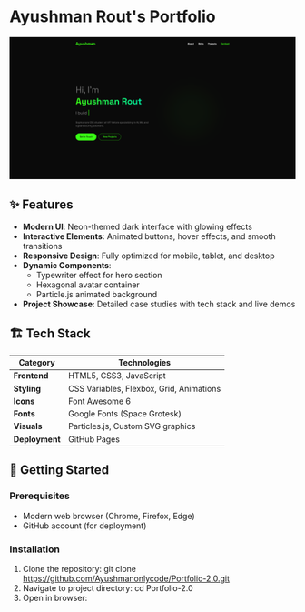 # Ayushman Rout's Portfolio

![Portfolio Preview](https://raw.githubusercontent.com/Ayushmanonlycode/Portfolio-2.0/main/screen.png)

## ✨ Features
- **Modern UI**: Neon-themed dark interface with glowing effects
- **Interactive Elements**: Animated buttons, hover effects, and smooth transitions
- **Responsive Design**: Fully optimized for mobile, tablet, and desktop
- **Dynamic Components**:
  - Typewriter effect for hero section
  - Hexagonal avatar container
  - Particle.js animated background
- **Project Showcase**: Detailed case studies with tech stack and live demos

## 🏗️ Tech Stack
| Category        | Technologies                                                                 |
|-----------------|------------------------------------------------------------------------------|
| **Frontend**    | HTML5, CSS3, JavaScript                                                      |
| **Styling**     | CSS Variables, Flexbox, Grid, Animations                                     |
| **Icons**       | Font Awesome 6                                                               |
| **Fonts**       | Google Fonts (Space Grotesk)                                                 |
| **Visuals**     | Particles.js, Custom SVG graphics                                            |
| **Deployment**  | GitHub Pages                                                                 |

## 🚀 Getting Started

### Prerequisites
- Modern web browser (Chrome, Firefox, Edge)
- GitHub account (for deployment)

### Installation
1. Clone the repository:
   git clone https://github.com/Ayushmanonlycode/Portfolio-2.0.git
2. Navigate to project directory:
   cd Portfolio-2.0
3. Open in browser:
